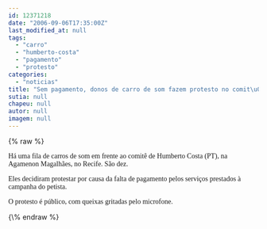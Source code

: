 ```yaml
---
id: 12371218
date: "2006-09-06T17:35:00Z"
last_modified_at: null
tags:
  - "carro"
  - "humberto-costa"
  - "pagamento"
  - "protesto"
categories:
  - "noticias"
title: "Sem pagamento, donos de carro de som fazem protesto no comit\u00ea de Humberto"
sutia: null
chapeu: null
autor: null
imagem: null
---
```

{\% raw %}
<p><P><FONT face=Verdana>Há uma fila de carros de som em frente ao comitê de Humberto Costa (PT), na Agamenon Magalhães, no Recife. São dez.</FONT></P></p>
<p><P><FONT face=Verdana>Eles decidiram protestar por causa da falta de pagamento pelos serviços prestados à campanha do petista.</FONT></P></p>
<p><P><FONT face=Verdana>O protesto é público, com queixas gritadas pelo microfone.</FONT></P> </p>
{\% endraw %}